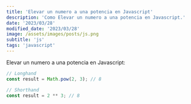 ```yaml
---
title: 'Elevar un numero a una potencia en Javascript'
description: 'Como Elevar un numero a una potencia en Javascript.'
date: '2023/03/28'
modified_date: '2023/03/28'
image: /assets/images/posts/js.png
subtitle: 'js'
tags: 'javascript'
---
```


Elevar un numero a una potencia en Javascript:

```js
// Longhand
const result = Math.pow(2, 3); // 8

// Shorthand
const result = 2 ** 3; // 8
```
